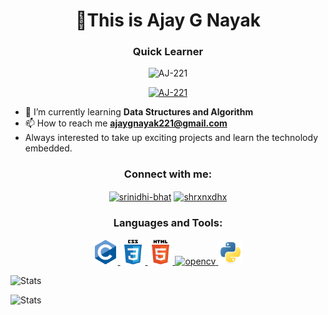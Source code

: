 <h1 align="center"> 👋This is Ajay G Nayak</h1>
<h3 align="center">Quick Learner</h3>
<p align="center"> <img src="https://komarev.com/ghpvc/?username=AJ-221&label=Profile%20views&color=0e75b6&style=flat" alt="AJ-221" /> </p>
<p align="center"> <a href="https://github.com/ryo-ma/github-profile-trophy"><img src="https://github-profile-trophy.vercel.app/?username=AJ-221" alt="AJ-221" /></a> </p>
</p>

- 🌱 I’m currently learning **Data Structures and Algorithm**
- 📫 How to reach me **ajaygnayak221@gmail.com**
-    Always interested to take up exciting projects and learn the technolody embedded.

<h3 align="center">Connect with me:</h3>
<p align="center">
<a href="https://www.linkedin.com/in/aj221/" target="blank"><img align="center" src="https://i.ibb.co/h7q0c48/5.png" alt="srinidhi-bhat" height="40" width="40" /></a>
<a href="https://instagram.com/aj_nayak_22" target="blank"><img align="center" src="https://i.ibb.co/Q6kjr7y/1.png" alt="shrxnxdhx" height="40" width="40" /></a>
</p>
<h3 align="center">Languages and Tools:</h3>
<p align="center"> <a href="https://www.cprogramming.com/" target="_blank"> <img src="https://raw.githubusercontent.com/devicons/devicon/master/icons/c/c-original.svg" alt="c" width="40" height="40"/> </a> <a href="https://www.w3schools.com/css/" target="_blank"> <img src="https://raw.githubusercontent.com/devicons/devicon/master/icons/css3/css3-original-wordmark.svg" alt="css3" width="40" height="40"/> </a> <a href="https://www.w3.org/html/" target="_blank"> <img src="https://raw.githubusercontent.com/devicons/devicon/master/icons/html5/html5-original-wordmark.svg" alt="html5" width="40" height="40"/> </a> <a href="https://opencv.org/" target="_blank"> <img src="https://upload.wikimedia.org/wikipedia/commons/3/32/OpenCV_Logo_with_text_svg_version.svg" alt="opencv" width="40" height="40"/> </a> <a href="https://www.python.org" target="_blank"> <img src="https://raw.githubusercontent.com/devicons/devicon/master/icons/python/python-original.svg" alt="python" width="40" height="40"/> </a> </p>

<p><img src="https://github-readme-stats.vercel.app/api/top-langs/?username=AJ-221&show_icons=true&hide_border=true&bg_color=161b22&icon_color=79c0ff&text_color=c9d1d9&title_color=79c0ff&layout=compact&card_width=440&langs_count=6" alt="Stats" width="440" /></p>
<p><img src="https://github-readme-stats.vercel.app/api?username=AJ-221&theme=tokyonight&show_icons=true)" alt="Stats" width="440" /></p>
<!-- <p><img align="center" src="https://github-readme-stats.vercel.app/api/top-langs?username=AJ-221&show_icons=true&locale=en&layout=compact" alt="AJ-221" /></p> -->



<!---
AJ-221/AJ-221 is a ✨ special ✨ repository because its `README.md` (this file) appears on your GitHub profile.
You can click the Preview link to take a look at your changes.
--->
